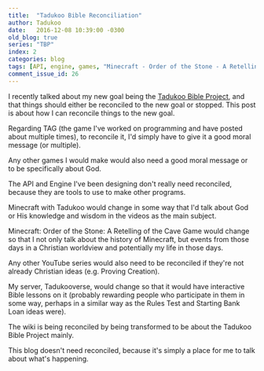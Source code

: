 ```yaml
---
title:  "Tadukoo Bible Reconciliation"
author: Tadukoo
date:   2016-12-08 10:39:00 -0300
old_blog: true
series: "TBP"
index: 2
categories: blog
tags: [API, engine, games, "Minecraft - Order of the Stone - A Retelling of the Cave Game", Minecraft with Tadukoo, Tadukoo Bible Project, Tadukooverse, TAG]
comment_issue_id: 26
---
```

I recently talked about my new goal being the <a href="{{ site.baseurl }}{% post_url 2016-11-29-tadukoo-bible-project %}">Tadukoo Bible Project</a>, and that 
things should either be reconciled to the new goal or stopped. This post is about how I can reconcile things to the new goal.

Regarding TAG (the game I've worked on programming and have posted about multiple times), to reconcile it, I'd simply have to give it a good moral message 
(or multiple).

Any other games I would make would also need a good moral message or to be specifically about God.

The API and Engine I've been designing don't really need reconciled, because they are tools to use to make other programs.

Minecraft with Tadukoo would change in some way that I'd talk about God or His knowledge and wisdom in the videos as the main subject.

Minecraft: Order of the Stone: A Retelling of the Cave Game would change so that I not only talk about the history of Minecraft, but events from those days 
in a Christian worldview and potentially my life in those days.

Any other YouTube series would also need to be reconciled if they're not already Christian ideas (e.g. Proving Creation).

My server, Tadukooverse, would change so that it would have interactive Bible lessons on it (probably rewarding people who participate in them in some way, 
perhaps in a similar way as the Rules Test and Starting Bank Loan ideas were).

The wiki is being reconciled by being transformed to be about the Tadukoo Bible Project mainly.

This blog doesn't need reconciled, because it's simply a place for me to talk about what's happening.
